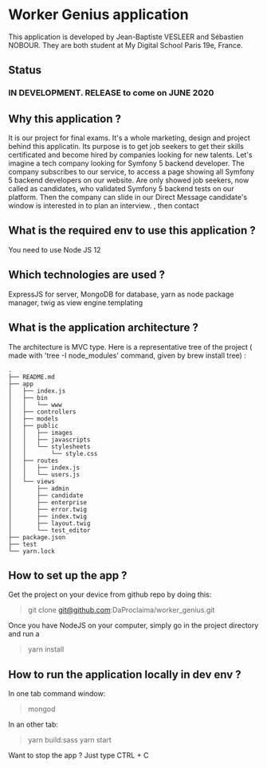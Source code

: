 # Worker Genius application
This application is developed by Jean-Baptiste VESLEER and Sébastien NOBOUR.
They are both student at My Digital School Paris 19e, France.

## Status
### IN DEVELOPMENT. RELEASE to come on JUNE 2020

## Why this application ?
It is our project for final exams. It's a whole marketing, design and project behind this applicatin.
Its purpose is to get job seekers to get their skills certificated and become hired by companies looking for new
talents. Let's imagine a tech company looking for Symfony 5 backend developer.
The company subscribes to our service, to access a page showing all Symfony 5 backend developers on our website.
Are only showed job seekers, now called as candidates, who validated Symfony 5 backend tests on our platform. Then
 the company can slide in our Direct Message candidate's window is interested in to plan an interview. 
, then contact 
 
## What is the required env to use this application ?
You need to use Node JS 12

## Which technologies are used ?
ExpressJS for server, MongoDB for database, yarn as node package manager, twig as view engine templating

## What is the application architecture ?
The architecture is MVC type. Here is a representative tree of the project ( made with 'tree -I node_modules' command,
 given by brew install tree) :
```
.
├── README.md
├── app
│   ├── index.js
│   ├── bin
│   │   └── www
│   ├── controllers
│   ├── models
│   ├── public
│   │   ├── images
│   │   ├── javascripts
│   │   └── stylesheets
│   │       └── style.css
│   ├── routes
│   │   ├── index.js
│   │   └── users.js
│   └── views
│       ├── admin
│       ├── candidate
│       ├── enterprise
│       ├── error.twig
│       ├── index.twig
│       ├── layout.twig
│       └── test_editor
├── package.json
├── test
└── yarn.lock
```
## How to set up the app ?
Get the project on your device from github repo by doing this:
> git clone git@github.com:DaProclaima/worker_genius.git

Once you have NodeJS on your computer, simply go in the project directory and run a 
> yarn install

## How to run the application locally in dev env ?
 In one tab command window:
 > mongod

In an other tab:
 > yarn build:sass
 > yarn start

Want to stop the app ? Just type CTRL + C

